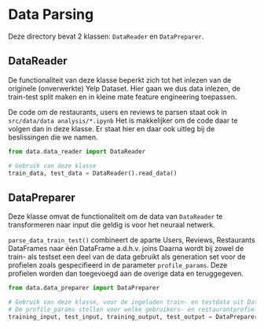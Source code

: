 # Data Parsing
Deze directory bevat 2 klassen: `DataReader` en `DataPreparer`.
## DataReader
De functionaliteit van deze klasse beperkt zich tot het inlezen van de originele (onverwerkte) Yelp Dataset.
Hier gaan we dus data inlezen, de train-test split maken en in kleine mate feature engineering toepassen.


De code om de restaurants, users en reviews te parsen staat ook in `src/data/data analysis/*.ipynb` Het is makkelijker om de code daar te volgen dan in deze klasse. Er staat hier en daar ook uitleg bij de beslissingen die we namen.
```python
from data.data_reader import DataReader

# Gebruik van deze klasse
train_data, test_data = DataReader().read_data()
```

## DataPreparer
Deze klasse omvat de functionaliteit om de data van `DataReader` te transformeren naar input die geldig is voor het neuraal netwerk.

`parse_data_train_test()` combineert de aparte Users, Reviews, Restaurants DataFrames naar één DataFrame a.d.h.v. joins
Daarna wordt bij zowel de train- als testset een deel van de data gebruikt als generation set voor de profielen zoals  gespecifieerd in de parameter `profile_params`.
Deze profielen worden dan toegevoegd aan de overige data en teruggegeven.

```python
from data.data_preparer import DataPreparer

# Gebruik van deze klasse, voor de ingeladen train- en testdata uit DataReader
# De profile_params stellen voor welke gebruikers- en restaurantprofielen moeten gebruikt worden, zie `tools.user_profiles_manager` en `tools.restaurant_profiles_manager`
training_input, test_input, training_output, test_output = DataPreparer.parse_data_train_test(train_data, test_data, profile_params)
```
